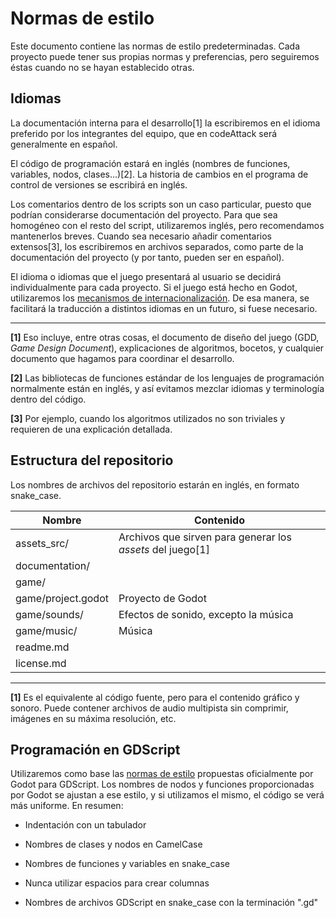 # Normas de estilo

Este documento contiene las normas de estilo predeterminadas. Cada proyecto puede tener sus propias normas y preferencias, pero seguiremos éstas cuando no se hayan establecido otras.

## Idiomas

La documentación interna para el desarrollo[1] la escribiremos en el idioma preferido por los integrantes del equipo, que en codeAttack será generalmente en español.

El código de programación estará en inglés (nombres de funciones, variables, nodos, clases...)[2]. La historia de cambios en el programa de control de versiones se escribirá en inglés.

Los comentarios dentro de los scripts son un caso particular, puesto que podrían considerarse documentación del proyecto. Para que sea homogéneo con el resto del script, utilizaremos inglés, pero recomendamos mantenerlos breves. Cuando sea necesario añadir comentarios extensos[3], los escribiremos en archivos separados, como parte de la documentación del proyecto (y por tanto, pueden ser en español).

El idioma o idiomas que el juego presentará al usuario se decidirá individualmente para cada proyecto. Si el juego está hecho en Godot, utilizaremos los [mecanismos de internacionalización](https://docs.godotengine.org/en/latest/tutorials/i18n/internationalizing_games.html). De esa manera, se facilitará la traducción a distintos idiomas en un futuro, si fuese necesario.

----

**[1]** Eso incluye, entre otras cosas, el documento de diseño del juego (GDD, _Game Design Document_), explicaciones de algoritmos, bocetos, y cualquier documento que hagamos para coordinar el desarrollo.

**[2]** Las bibliotecas de funciones estándar de los lenguajes de programación normalmente están en inglés, y así evitamos mezclar idiomas y terminología dentro del código.

**[3]** Por ejemplo, cuando los algoritmos utilizados no son triviales y requieren de una explicación detallada.

## Estructura del repositorio

Los nombres de archivos del repositorio estarán en inglés, en formato snake_case.

Nombre               | Contenido
-------------------- | ---------
assets_src/          | Archivos que sirven para generar los _assets_ del juego[1]
documentation/       |
game/                |
game/project.godot   | Proyecto de Godot
game/sounds/         | Efectos de sonido, excepto la música
game/music/          | Música
readme.md            |
license.md           |

----

**[1]** Es el equivalente al código fuente, pero para el contenido gráfico y sonoro. Puede contener archivos de audio multipista sin comprimir, imágenes en su máxima resolución, etc.

## Programación en GDScript

Utilizaremos como base las [normas de estilo](https://docs.godotengine.org/en/latest/getting_started/scripting/gdscript/gdscript_styleguide.html) propuestas oficialmente por Godot para GDScript. Los nombres de nodos y funciones proporcionadas por Godot se ajustan a ese estilo, y si utilizamos el mismo, el código se verá más uniforme. En resumen:

* Indentación con un tabulador

* Nombres de clases y nodos en CamelCase

* Nombres de funciones y variables en snake_case

* Nunca utilizar espacios para crear columnas

* Nombres de archivos GDScript en snake_case con la terminación ".gd"
